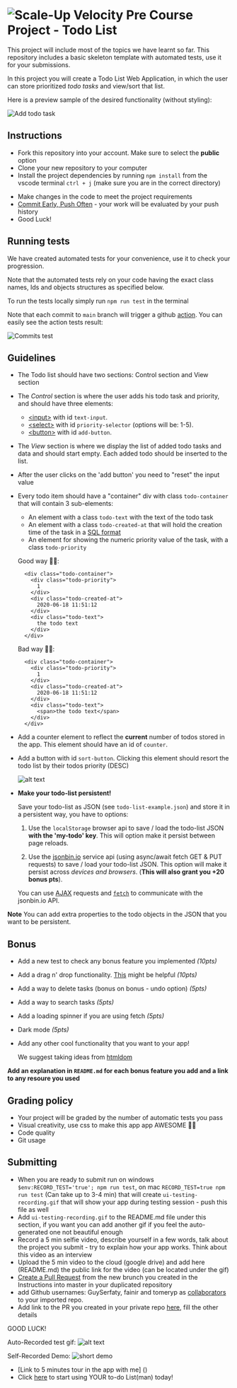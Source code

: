 # ![Scale-Up Velocity](./readme-files/logo-main.png) Pre Course Project - Todo List

This project will include most of the topics we have learnt so far.
This repository includes a basic skeleton template with automated tests, use it for your submissions.

In this project you will create a Todo List Web Application, in which the user can store prioritized _todo tasks_ and view/sort that list.

Here is a preview sample of the desired functionality (without styling):

![Add todo task](./readme-files/basic-todo.gif)

## Instructions

- Fork this repository into your account. Make sure to select the **public** option
- Clone your new repository to your computer
- Install the project dependencies by running `npm install` from the vscode terminal `ctrl + j` (make sure you are in the correct directory)
<!-- - [Create new branch](https://docs.github.com/en/desktop/contributing-and-collaborating-using-github-desktop/managing-branches) -->
- Make changes in the code to meet the project requirements
- [Commit Early, Push Often](https://www.worklytics.co/commit-early-push-often/) - your work will be evaluated by your push history
- Good Luck!

## Running tests

We have created automated tests for your convenience, use it to check your progression.

Note that the automated tests rely on your code having the exact class names, Ids and objects structures as specified below.

To run the tests locally simply run `npm run test` in the terminal

Note that each commit to `main` branch will trigger a github [action](https://docs.github.com/en/actions). You can easily see the action tests result:

![Commits test](./readme-files/commit-tests.png)

## Guidelines

- The Todo list should have two sections: Control section and View section
- The _Control_ section is where the user adds his todo task and priority, and should have three elements:
  - [\<input\>](https://developer.mozilla.org/en-US/docs/Web/HTML/Element/input) with id `text-input`.
  - [\<select\>](https://developer.mozilla.org/en-US/docs/Web/HTML/Element/select) with id `priority-selector` (options will be: 1-5).
  - [\<button\>](https://developer.mozilla.org/en-US/docs/Web/HTML/Element/button) with id `add-button`.
- The _View_ section is where we display the list of added todo tasks and data and should start empty. Each added todo should be inserted to the list.
- After the user clicks on the 'add button' you need to "reset" the input value
- Every todo item should have a "container" div with class `todo-container` that will contain 3 sub-elements:

  - An element with a class `todo-text` with the text of the todo task
  - An element with a class `todo-created-at` that will hold the creation time of the task in a [SQL format](https://www.w3schools.com/sql/sql_dates.asp#:~:text=SQL%20Date%20Data%20Types&text=DATE%20%2D%20format%20YYYY%2DMM%2D,YEAR%20%2D%20format%20YYYY%20or%20YY)
  - An element for showing the numeric priority value of the task, with a class `todo-priority`

  Good way 👍🏿:

  ```
    <div class="todo-container">
      <div class="todo-priority">
        1
      </div>
      <div class="todo-created-at">
        2020-06-18 11:51:12
      </div>
      <div class="todo-text">
        the todo text
      </div>
    </div>
  ```

  Bad way 👎🏿:

  ```
    <div class="todo-container">
      <div class="todo-priority">
        1
      </div>
      <div class="todo-created-at">
        2020-06-18 11:51:12
      </div>
      <div class="todo-text">
        <span>the todo text</span>
      </div>
    </div>
  ```

- Add a counter element to reflect the **current** number of todos stored in the app. This element should have an id of `counter`.

- Add a button with id `sort-button`. Clicking this element should resort the todo list by their todos priority (DESC)

  ![alt text](./readme-files/todo.gif)

- **Make your todo-list persistent!**

  Save your todo-list as JSON (see `todo-list-example.json`) and store it in a persistent way, you have to options:

  1. Use the `localStorage` browser api to save / load the todo-list JSON **with the 'my-todo' key**. This will option make it persist between page reloads.

  2. Use the [jsonbin.io](https://jsonbin.io/) service api (using async/await fetch GET & PUT requests) to save / load your todo-list JSON. This option will make it persist across _devices and browsers_. (**This will also grant you +20 bonus pts**).

  You can use [AJAX](https://www.w3schools.com/js/js_ajax_intro.asp) requests and [`fetch`](https://developer.mozilla.org/en-US/docs/Web/API/Fetch_API/Using_Fetch) to communicate with the jsonbin.io API.

**Note** You can add extra properties to the todo objects in the JSON that you want to be persistent.

## Bonus

- Add a new test to check any bonus feature you implemented _(10pts)_
- Add a drag n' drop functionality. [This](https://htmldom.dev/drag-and-drop-element-in-a-list) might be helpful _(10pts)_
- Add a way to delete tasks (bonus on bonus - undo option) _(5pts)_
- Add a way to search tasks _(5pts)_
- Add a loading spinner if you are using fetch _(5pts)_
- Dark mode _(5pts)_

- Add any other cool functionality that you want to your app!

  We suggest taking ideas from [htmldom](https://htmldom.dev/)

**Add an explanation in `README.md` for each bonus feature you add and a link to any resoure you used**

## Grading policy

- Your project will be graded by the number of automatic tests you pass
- Visual creativity, use css to make this app app AWESOME 💅🏿
- Code quality <!-- variable names, comments, function names? -->
- Git usage <!-- commit messages -->

## Submitting

- When you are ready to submit run on windows `$env:RECORD_TEST='true'; npm run test`, on mac `RECORD_TEST=true npm run test` (Can take up to 3-4 min) that will create `ui-testing-recording.gif` that will show your app during testing session - push this file as well
- Add `ui-testing-recording.gif` to the README.md file under this section, if you want you can add another gif if you feel the auto-generated one not beautiful enough
- Record a 5 min selfie video, describe yourself in a few words, talk about the project you submit - try to explain how your app works. Think about this video as an interview
- Upload the 5 min video to the cloud (google drive) and add here (README.md) the public link for the video (can be located under the gif)
- [Create a Pull Request](https://docs.github.com/en/github/collaborating-with-issues-and-pull-requests/creating-a-pull-request) from the new brunch you created in the Instructions into master in your duplicated repository
- add Github usernames: GuySerfaty, fainir and tomeryp as [collaborators](https://docs.github.com/en/github/setting-up-and-managing-your-github-user-account/inviting-collaborators-to-a-personal-repository) to your imported repo.
- Add link to the PR you created in your private repo [here](https://docs.google.com/spreadsheets/d/1P9_YDGqIqmV10fvTmIXc_AGV0_ycI2aBFo2h5zprUMI/edit#gid=1903529310), fill the other details

GOOD LUCK!

Auto-Recorded test gif:
![alt text](readme-files/ui-testing-recording.gif)

Self-Recorded Demo:
![short demo](readme-files/to-do-Listman-demo2.gif)

- [Link to 5 minutes tour in the app with me] ()
- Click [here](https://to-do-listman-git-editable.listguy.vercel.app/) to start using YOUR to-do List(man) today!
